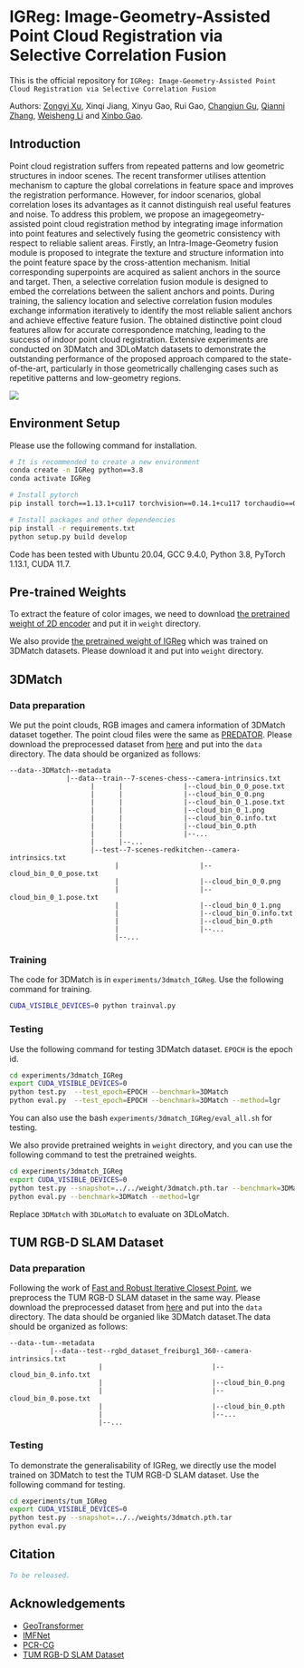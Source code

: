 # IGReg: Image-Geometry-Assisted Point Cloud Registration via Selective Correlation Fusion

This is the official repository for  `IGReg: Image-Geometry-Assisted Point Cloud Registration via Selective Correlation Fusion`

Authors: [Zongyi Xu](https://scholar.google.com.hk/citations?user=PUseiVAAAAAJ), Xinqi Jiang, Xinyu Gao, Rui Gao, [Changjun Gu](https://scholar.google.com.hk/citations?user=TepTtrQAAAAJ), [Qianni Zhang](https://scholar.google.com.hk/citations?user=XR6C9BoAAAAJ), [Weisheng Li](https://scholar.google.com.hk/citations?user=M17E3HEAAAAJ) and [Xinbo Gao](https://scholar.google.com.hk/citations?user=VZVTOOIAAAAJ).

## Introduction

 Point cloud registration suffers from repeated patterns and low geometric structures in indoor scenes. The recent transformer utilises attention mechanism to capture the global correlations in feature space and improves the registration performance. However, for indoor scenarios, global correlation loses its advantages as it cannot distinguish real useful features and noise. To address this problem, we propose an imagegeometry-assisted point cloud registration method by integrating image information into point features and selectively fusing the geometric consistency with respect to reliable salient areas. Firstly, an Intra-Image-Geometry fusion module is proposed to integrate the texture and structure information into the point feature space by the cross-attention mechanism. Initial corresponding superpoints are acquired as salient anchors in the source and target. Then, a selective correlation fusion module is designed to embed the correlations between the salient anchors and points. During training, the saliency location and selective correlation fusion modules exchange information iteratively to identify the most reliable salient anchors and achieve effective feature fusion. The obtained distinctive point cloud features allow for accurate correspondence matching, leading to the success of indoor point cloud registration. Extensive experiments are conducted on 3DMatch and 3DLoMatch datasets to demonstrate the outstanding performance of the proposed approach compared to the state-of-the-art, particularly in those geometrically challenging cases such as repetitive patterns and low-geometry regions.

![](assets/pipeline.png)

## Environment Setup
Please use the following command for installation.

```bash
# It is recommended to create a new environment
conda create -n IGReg python==3.8
conda activate IGReg

# Install pytorch
pip install torch==1.13.1+cu117 torchvision==0.14.1+cu117 torchaudio==0.13.1 --extra-index-url https://download.pytorch.org/whl/cu117

# Install packages and other dependencies
pip install -r requirements.txt
python setup.py build develop
```

Code has been tested with Ubuntu 20.04, GCC 9.4.0, Python 3.8, PyTorch 1.13.1, CUDA 11.7.


## Pre-trained Weights

To extract the feature of color images, we need to download [the pretrained weight of 2D encoder](https://drive.google.com/file/d/1-HVsB60B9JkXmDAgufYEIY_12liPUWzm/view?usp=sharing) and put it in `weight` directory.

We also provide [the pretrained weight of IGReg](https://drive.google.com/file/d/1-DWb2v0mpDR9Skp6wjt_prjfrQHkzVac/view?usp=sharing) which was trained on 3DMatch datasets. Please download it and put into `weight` directory.

## 3DMatch

### Data preparation

We put the point clouds, RGB images and camera information of 3DMatch dataset together. The point cloud files were the same as [PREDATOR](https://github.com/prs-eth/OverlapPredator). Please download the preprocessed dataset from [here](https://drive.google.com/file/d/1-2kIOYYWeLHIn_mpRN0qP5iNT2uxofWF/view?usp=sharing) and put into the `data` directory. The data should be organized as follows:

```text
--data--3DMatch--metadata
              |--data--train--7-scenes-chess--camera-intrinsics.txt
                    |      |               |--cloud_bin_0_0_pose.txt
                    |      |               |--cloud_bin_0_0.png
                    |      |               |--cloud_bin_0_1.pose.txt
                    |      |               |--cloud_bin_0_1.png
                    |      |               |--cloud_bin_0.info.txt
                    |      |               |--cloud_bin_0.pth
                    |      |               |--...
                    |      |--...
                    |--test--7-scenes-redkitchen--camera-intrinsics.txt
                          |                    |--cloud_bin_0_0_pose.txt
                          |                    |--cloud_bin_0_0.png
                          |                    |--cloud_bin_0_1.pose.txt
                          |                    |--cloud_bin_0_1.png
                          |                    |--cloud_bin_0.info.txt
                          |                    |--cloud_bin_0.pth
                          |                    |--...
                          |--...
```

### Training

The code for 3DMatch is in `experiments/3dmatch_IGReg`. Use the following command for training.

```bash
CUDA_VISIBLE_DEVICES=0 python trainval.py
```

### Testing

Use the following command for testing 3DMatch dataset. `EPOCH` is the epoch id.
```bash
cd experiments/3dmatch_IGReg
export CUDA_VISIBLE_DEVICES=0
python test.py  --test_epoch=EPOCH --benchmark=3DMatch
python eval.py  --test_epoch=EPOCH --benchmark=3DMatch --method=lgr
```
You can also use the bash `experiments/3dmatch_IGReg/eval_all.sh` for testing.


We also provide pretrained weights in `weight` directory, and you can use the following command to test the pretrained weights.


```bash
cd experiments/3dmatch_IGReg
export CUDA_VISIBLE_DEVICES=0
python test.py --snapshot=../../weight/3dmatch.pth.tar --benchmark=3DMatch
python eval.py --benchmark=3DMatch --method=lgr
```

Replace `3DMatch` with `3DLoMatch` to evaluate on 3DLoMatch.

## TUM RGB-D SLAM Dataset

### Data preparation
Following the work of [Fast and Robust Iterative Closest Point](https://ieeexplore.ieee.org/abstract/document/9336308), we preprocess the TUM RGB-D SLAM dataset in the same way. Please download the preprocessed dataset from [here](https://drive.google.com/file/d/1-3DFJRKe3X2KDGuBcjp_8GT6ALzCqb9l/view?usp=sharing) and put into the `data` directory. The data should be organied like 3DMatch dataset.The data should be organized as follows:

```text
--data--tum--metadata
          |--data--test--rgbd_dataset_freiburg1_360--camera-intrinsics.txt
                      |                           |--cloud_bin_0.info.txt
                      |                           |--cloud_bin_0.png
                      |                           |--cloud_bin_0.pose.txt
                      |                           |--cloud_bin_0.pth
                      |                           |--...
                      |--...
```

### Testing
To demonstrate the generalisability of IGReg, we directly use the model trained on 3DMatch to test the TUM RGB-D SLAM dataset. Use the following command for testing.
```bash
cd experiments/tum_IGReg
export CUDA_VISIBLE_DEVICES=0
python test.py --snapshot=../../weights/3dmatch.pth.tar
python eval.py
```


## Citation

```bibtex
To be released.
```

## Acknowledgements

- [GeoTransformer](https://github.com/qinzheng93/GeoTransformer)
- [IMFNet](https://github.com/XiaoshuiHuang/IMFNet)
- [PCR-CG](https://github.com/Gardlin/PCR-CG)
- [TUM RGB-D SLAM Dataset](https://cvg.cit.tum.de/data/datasets/rgbd-dataset)
